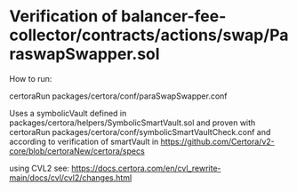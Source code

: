 

# Verification of balancer-fee-collector/contracts/actions/swap/ParaswapSwapper.sol  
How to run:

certoraRun packages/certora/conf/paraSwapSwapper.conf

Uses a symbolicVault defined in packages/certora/helpers/SymbolicSmartVault.sol and proven with
certoraRun packages/certora/conf/symbolicSmartVaultCheck.conf
and according to verification of smartVault in https://github.com/Certora/v2-core/blob/certoraNew/certora/specs



using CVL2 see: 
https://docs.certora.com/en/cvl_rewrite-main/docs/cvl/cvl2/changes.html